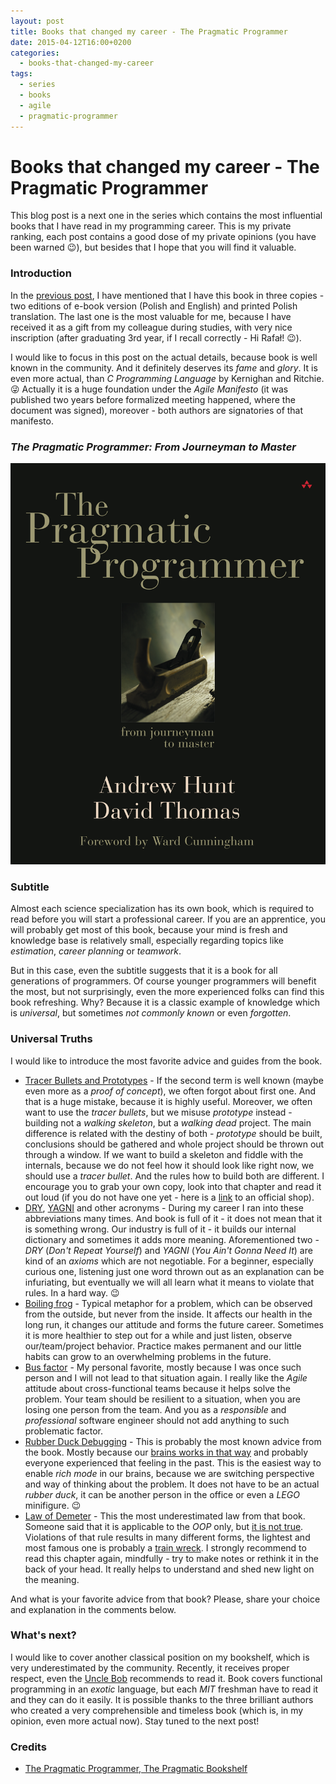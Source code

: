 ```yaml
---
layout: post
title: Books that changed my career - The Pragmatic Programmer
date: 2015-04-12T16:00+0200
categories:
  - books-that-changed-my-career
tags:
  - series
  - books
  - agile
  - pragmatic-programmer
---
```


# Books that changed my career - The Pragmatic Programmer

<quote class="disclaimer">This blog post is a next one in the series which contains the most influential books that I have read in my programming career. This is my private ranking, each post contains a good dose of my private opinions (you have been warned :wink:), but besides that I hope that you will find it valuable.</quote>

### Introduction

In the [previous post](http://www.afronski.pl/books-that-changed-my-career/2015/03/07/books-that-changed-my-career-pragmatic-thinking-and-learning.html#whats-next), I have mentioned that I have this book in three copies - two editions of e-book version (Polish and English) and printed Polish translation. The last one is the most valuable for me, because I have received it as a gift from my colleague during studies, with very nice inscription (after graduating 3rd year, if I recall correctly - Hi Rafał! :wink:).

I would like to focus in this post on the actual details, because book is well known in the community. And it definitely deserves its *fame* and *glory*. It is even more actual, than <em>C Programming Language</em> by Kernighan and Ritchie. :stuck_out_tongue_winking_eye: Actually it is a huge foundation under the *Agile Manifesto* (it was published two years before formalized meeting happened, where the document was signed), moreover - both authors are signatories of that manifesto.

<h3 class="center"><em>The Pragmatic Programmer: From Journeyman to Master</em></h3>

<img alt="The Pragmatic Programmer" src="/assets/PragmaticProgrammer.jpg" class="book" />

### Subtitle

Almost each science specialization has its own book, which is required to read before you will start a professional career. If you are an apprentice, you will probably get most of this book, because your mind is fresh and knowledge base is relatively small, especially regarding topics like *estimation*, *career planning* or *teamwork*.

But in this case, even the subtitle suggests that it is a book for all generations of programmers. Of course younger programmers will benefit the most, but not surprisingly, even the more experienced folks can find this book refreshing. Why? Because it is a classic example of knowledge which is *universal*, but sometimes *not commonly known* or even *forgotten*.

### Universal Truths

I would like to introduce the most favorite advice and guides from the book.

- [Tracer Bullets and Prototypes](http://www.artima.com/intv/tracer.html) - If the second term is well known (maybe even more as a *proof of concept*), we often forgot about first one. And that is a huge mistake, because it is highly useful. Moreover, we often want to use the *tracer bullets*, but we misuse *prototype* instead - building not a *walking skeleton*, but a *walking dead* project. The main difference is related with the destiny of both - *prototype* should be built, conclusions should be gathered and whole project should be thrown out through a window. If we want to build a skeleton and fiddle with the internals, because we do not feel how it should look like right now, we should use a *tracer bullet*. And the rules how to build both are different. I encourage you to grab your own copy, look into that chapter and read it out loud (if you do not have one yet - here is a [link](https://pragprog.com/book/tpp/the-pragmatic-programmer) to an official shop).
- [DRY](http://en.wikipedia.org/wiki/Don%27t_repeat_yourself), [YAGNI](http://en.wikipedia.org/wiki/You_aren%27t_gonna_need_it) and other acronyms - During my career I ran into these abbreviations many times. And book is full of it - it does not mean that it is something wrong. Our industry is full of it - it builds our internal dictionary and sometimes it adds more meaning. Aforementioned two - *DRY* (*Don't Repeat Yourself*) and *YAGNI* (*You Ain't Gonna Need It*) are kind of an *axioms* which are not negotiable. For a beginner, especially curious one, listening just one word thrown out as an explanation can be infuriating, but eventually we will all learn what it means to violate that rules. In a hard way. :wink:
- [Boiling frog](http://en.wikipedia.org/wiki/Boiling_frog) - Typical metaphor for a problem, which can be observed from the outside, but never from the inside. It affects our health in the long run, it changes our attitude and forms the future career. Sometimes it is more healthier to step out for a while and just listen, observe our/team/project behavior. Practice makes permanent and our little habits can grow to an overwhelming problems in the future.
- [Bus factor](http://en.wikipedia.org/wiki/Bus_factor) - My personal favorite, mostly because I was once such person and I will not lead to that situation again. I really like the *Agile* attitude about cross-functional teams because it helps solve the problem. Your team should be resilient to a situation, when you are losing one person from the team. And you as a *responsible* and *professional* software engineer should not add anything to such problematic factor.
- [Rubber Duck Debugging](http://en.wikipedia.org/wiki/Rubber_duck_debugging) - This is probably the most known advice from the book. Mostly because our [brains works in that way](http://www.afronski.pl/books-that-changed-my-career/2015/03/07/books-that-changed-my-career-pragmatic-thinking-and-learning.html#why-this-book) and probably everyone experienced that feeling in the past. This is the easiest way to enable *rich mode* in our brains, because we are switching perspective and way of thinking about the problem. It does not have to be an actual *rubber duck*, it can be another person in the office or even a *LEGO* minifigure. :wink:
- [Law of Demeter](http://en.wikipedia.org/wiki/Law_of_Demeter) - This the most underestimated law from that book. Someone said that it is applicable to the *OOP* only, but [it is not true](http://c2.com/cgi/wiki?LawOfDemeterRevisited). Violations of that rule results in many different forms, the lightest and most famous one is probably a [train wreck](http://c2.com/cgi/wiki?TrainWreck). I strongly recommend to read this chapter again, mindfully - try to make notes or rethink it in the back of your head. It really helps to understand and shed new light on the meaning.

And what is your favorite advice from that book? Please, share your choice and explanation in the comments below.

### What's next?

I would like to cover another classical position on my bookshelf, which is very underestimated by the community. Recently, it receives proper respect, even the [Uncle Bob](https://twitter.com/unclebobmartin) recommends to read it. Book covers functional programming in an *exotic* language, but each *MIT* freshman have to read it and they can do it easily. It is possible thanks to the three brilliant authors who created a very comprehensible and timeless book (which is, in my opinion, even more actual now). Stay tuned to the next post!

### Credits

- [The Pragmatic Programmer, The Pragmatic Bookshelf](https://pragprog.com/book/tpp/the-pragmatic-programmer)

